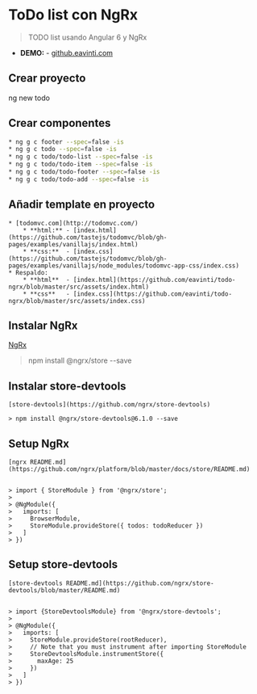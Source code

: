 # ToDo list con NgRx

> TODO list usando Angular 6 y NgRx

* **DEMO:** - [github.eavinti.com](http://github.eavinti.com/)

## Crear proyecto
ng new todo


## Crear componentes

```sh
* ng g c footer --spec=false -is
* ng g c todo --spec=false -is
* ng g c todo/todo-list --spec=false -is
* ng g c todo/todo-item --spec=false -is
* ng g c todo/todo-footer --spec=false -is
* ng g c todo/todo-add --spec=false -is
```

## Añadir template en proyecto

    * [todomvc.com](http://todomvc.com/)
        * **html:** - [index.html](https://github.com/tastejs/todomvc/blob/gh-pages/examples/vanillajs/index.html)
        * **css:**  - [index.css](https://github.com/tastejs/todomvc/blob/gh-pages/examples/vanillajs/node_modules/todomvc-app-css/index.css)
    * Respaldo:
        * **html**  - [index.html](https://github.com/eavinti/todo-ngrx/blob/master/src/assets/index.html)
        * **css**   - [index.css](https://github.com/eavinti/todo-ngrx/blob/master/src/assets/index.css)


## Instalar NgRx
   [NgRx](https://github.com/ngrx/platform/blob/master/docs/store/) 
    
   > npm install @ngrx/store --save

    
## Instalar store-devtools
    [store-devtools](https://github.com/ngrx/store-devtools)
    
    > npm install @ngrx/store-devtools@6.1.0 --save
    
    
## Setup  NgRx
    [ngrx README.md](https://github.com/ngrx/platform/blob/master/docs/store/README.md)
    
    
    > import { StoreModule } from '@ngrx/store';
    > 
    > @NgModule({
    >   imports: [
    >     BrowserModule,
    >     StoreModule.provideStore({ todos: todoReducer })
    >   ]
    > })   
    
    
## Setup  store-devtools
    [store-devtools README.md](https://github.com/ngrx/store-devtools/blob/master/README.md)
     
    
    > import {StoreDevtoolsModule} from '@ngrx/store-devtools';
    > 
    > @NgModule({
    >   imports: [
    >     StoreModule.provideStore(rootReducer),
    >     // Note that you must instrument after importing StoreModule
    >     StoreDevtoolsModule.instrumentStore({
    >       maxAge: 25
    >     })
    >   ]
    > })   
     
    
    
    

